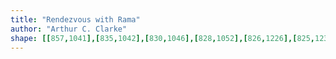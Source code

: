 ```yaml
---
title: "Rendezvous with Rama"
author: "Arthur C. Clarke"
shape: [[857,1041],[835,1042],[830,1046],[828,1052],[826,1226],[825,1238],[821,1250],[817,1277],[815,1320],[816,1339],[814,1359],[813,1400],[814,1476],[811,1593],[809,1608],[808,1662],[801,1730],[802,1748],[798,1817],[799,1834],[798,1877],[796,1898],[795,2072],[797,2097],[801,2101],[818,2105],[875,2104],[884,2101],[887,2098],[891,2083],[892,2032],[894,2015],[894,1979],[896,1964],[896,1937],[898,1924],[898,1880],[900,1865],[902,1817],[902,1772],[904,1732],[903,1711],[905,1673],[907,1661],[910,1532],[916,1420],[919,1290],[921,1282],[921,1210],[923,1185],[924,1126],[927,1090],[927,1070],[929,1058],[928,1048],[926,1044],[922,1042],[909,1041]]
---
```

